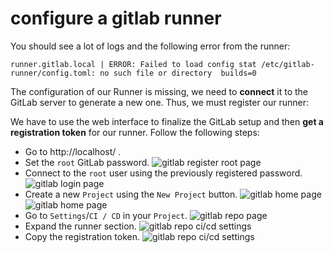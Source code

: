 # configure a gitlab runner

You should see a lot of logs and the following error from the runner:  
```shell
runner.gitlab.local | ERROR: Failed to load config stat /etc/gitlab-runner/config.toml: no such file or directory  builds=0
```


The configuration of our Runner is missing, we need to **connect** it to the GitLab server to generate a new one. 
Thus, we must register our runner:  

We have to use the web interface to finalize the GitLab setup and then **get a registration token** for our runner. 
Follow the following steps:  


- Go to http://localhost/ .
- Set the `root` GitLab password.
![gitlab register root page](./img/register-root.png)
- Connect to the `root` user using the previously registered password.
![gitlab login page](./img/login-root.png)
- Create a new `Project` using the `New Project` button.
![gitlab home page](./img/home-page.png)
![gitlab home page](./img/new-repo.png)
- Go to `Settings`/`CI / CD` in your `Project`.
![gitlab repo page](./img/repo-page-hover-settings-ci-cd.png)
- Expand the runner section.
![gitlab repo ci/cd settings](./img/repo-settings-ci-cd-runners-page.png)
- Copy the registration token.
![gitlab repo ci/cd settings](./img/repo-settings-ci-cd-runners-page-token.png)


